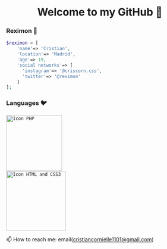 <h1 align="center">Welcome to my GitHub 👋</h1>

### Reximon 🐧 

<!--
**Reximon/reximon** is a ✨ _special_ ✨ repository because its `README.md` (this file) appears on your GitHub profile.

Here are some ideas to get you started:

- 🔭 I’m currently working on ...
- 🌱 I’m currently learning ...
- 👯 I’m looking to collaborate on ...
- 🤔 I’m looking for help with ...
- 💬 Ask me about ...
- 📫 How to reach me: ...
- 😄 Pronouns: ...
- ⚡ Fun fact: ...
-->
```php 
$reximon = [
    'name'=> 'Cristian',
    'location'=> 'Madrid',
    'age'=> 19,
    'social networks'=> [
      'instagram'=> '@criscorn.css',
      'twitter'=> '@reximon'
    ]
];
```

### Languages 🐦
<code><img src="https://upload.wikimedia.org/wikipedia/commons/2/27/PHP-logo.svg" alt="Icon PHP" width="150"> </code>
<code><img src="https://rolandocaldas.com/wp-content/uploads/2013/10/css3-html5-e1383236383597.png" alt="Icon HTML and CSS3 " width="160"> </code>

📫 How to reach me: email(cristiancornielle1101@gmail.com)
